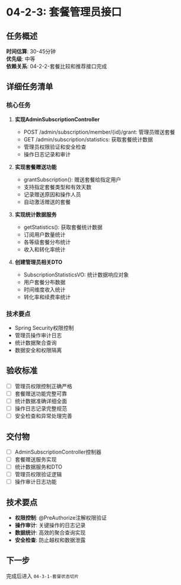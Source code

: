 # 04-2-3: 套餐管理员接口

## 任务概述
**时间估算**: 30-45分钟  
**优先级**: 中等  
**依赖关系**: 04-2-2-套餐比较和推荐接口完成

## 详细任务清单

### 核心任务
1. **实现AdminSubscriptionController**
   - POST /admin/subscription/member/{id}/grant: 管理员赠送套餐
   - GET /admin/subscription/statistics: 获取套餐统计数据
   - 管理员权限验证和安全检查
   - 操作日志记录和审计

2. **实现套餐赠送功能**
   - grantSubscription(): 赠送套餐给指定用户
   - 支持指定套餐类型和有效天数
   - 记录赠送原因和操作人员
   - 自动激活赠送的套餐

3. **实现统计数据服务**
   - getStatistics(): 获取套餐统计数据
   - 订阅用户数量统计
   - 各等级套餐分布统计
   - 收入和转化率统计

4. **创建管理员相关DTO**
   - SubscriptionStatisticsVO: 统计数据响应对象
   - 用户套餐分布数据
   - 时间维度收入统计
   - 转化率和续费率统计

### 技术要点
- Spring Security权限控制
- 管理员操作审计日志
- 统计数据聚合查询
- 数据安全和权限隔离

## 验收标准
- [ ] 管理员权限控制正确严格
- [ ] 套餐赠送功能完整可靠
- [ ] 统计数据准确详细全面
- [ ] 操作日志记录完整规范
- [ ] 安全检查和异常处理完善

## 交付物
- [ ] AdminSubscriptionController控制器
- [ ] 套餐赠送服务实现
- [ ] 统计数据服务和DTO
- [ ] 管理员权限验证逻辑
- [ ] 操作审计日志功能

## 技术要点
- **权限控制**: @PreAuthorize注解权限验证
- **操作审计**: 关键操作的日志记录
- **数据统计**: 高效的聚合查询实现
- **安全检查**: 防止越权和数据泄露

## 下一步
完成后进入 `04-3-1-套餐状态切片`